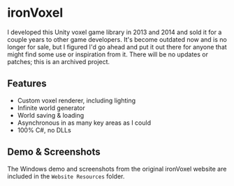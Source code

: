# ironVoxel
I developed this Unity voxel game library in 2013 and 2014 and sold it for a couple years to other game developers. It's become outdated now and is no longer for sale, but I figured I'd go ahead and put it out there for anyone that might find some use or inspiration from it. There will be no updates or patches; this is an archived project.

## Features
* Custom voxel renderer, including lighting
* Infinite world generator
* World saving & loading
* Asynchronous in as many key areas as I could
* 100% C#, no DLLs

## Demo & Screenshots
The Windows demo and screenshots from the original ironVoxel website are included in the `Website Resources` folder.
